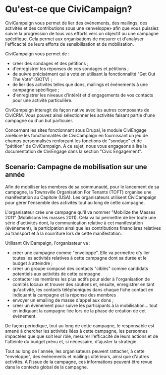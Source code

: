 Qu'est-ce que CiviCampaign?
==============================

CiviCampaign vous permet de lier des événements, des mailings, des activités et des contributions sous une «enveloppe» afin que vous puissiez suivre la progression de tous vos efforts vers un objectif ou une campagne spécifique. Cela permet aux organisations de mesurer et d'analyser l'efficacité de leurs efforts de sensibilisation et de mobilisation.

CiviCampaign vous permet de :
-   créer des sondages et des pétitions ;
-   d'enregistrer les réponses de ces sondages et pétitions ;
-   de suivre précisément qui a voté en utilisant la fonctionnalité "Get Out The Vote" (GOTV) ;
-   de lier des activités telles que dons, mailings et événements à une campagne spécifique ;
-   d'enregistrer les niveaux d'intérêt et d'engagements de vos contacts pour une activité particulière.

CiviCampaign interagit de façon native avec les autres composants de CiviCRM. Vous pouvez ainsi sélectionner les activités faisant partie d'une campagne ou d'un but particuier.

Concernant les sites fonctionnant sous Drupal, le module CiviEngage améliore les fonctionnalités de CiviCampaign en fournissant un jeu de champs personnalisés renforçant les fonctions de "sondage" et de "pétition" de CiviCampaign.
A ce sujet, nous vous engageons à lire la documentation de CiviEngage dans la section "Civic Engagement".

Scenario: Campagne de mobilisation sur une année
------------------------------------------------

Afin de mobiliser les membres de sa communauté, pour le lancement de sa campagne, la Townsville Organisation For Tenants (TOFT) organise  une manifestation au Capitole (USA). Les organisateurs utilisent CiviCampaign pour gérer l'ensemble des activités tout au long de cette campagne.

L'organisateur crée une campagne qu'il va nommer "Mobilize the Masses 2011" (Mobilisons les masses 2011). Cela va lui permettre de lier toute une série d'activités dont, la communication relative à cet manifestation (événement), la participation ainsi que les contributions financières relatives au transport et à la nourriture lors de cette manifestation.

Utilisant CiviCampaign, l'organisateur va :
-   créer une campagne comme "enveloppe". Elle va permettre d'y lier toutes les activités relatives à cette campagne dont sa durée et le budget à atteindre ;
-   créer un groupe composé des contacts "ciblés" comme candidats potentiels aux activités de cette campagne
-   contacter les membres les plus actifs pour aider à l'organisation de comités locaux et trouver des soutiens et, ensuite, enregistrer en tant qu'activité, les contacts téléphoniques dans chaque fiche contact en indiquant la campagne et la réponse des membres
-   envoyer un emailing de masse d'appel aux dons ;
-   créer un événement pour suivre les participants à la mobilisation... tout en indiquant la campagne liée lors de la phase de création de cet événement.

De façon périodique, tout au long de cette campagne, le responsable est amené à chercher les activités liées à cette campagne, les personnes impactées que que soit leur rôle, mesurer l'efficacité de leurs actions et de l'atteinte du budget prévu et, si nécessaire, d'ajuster la stratégie.

Tout au long de l'année, les organisateurs peuvent rattacher, à cette "enveloppe", des événements et mailings ultérieurs, ainsi que d'autres activités. A l'issue de la campagne, ces informations peuvent être revue dans le contexte global de la campagne.
